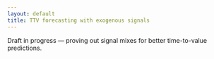 ```yaml
---
layout: default
title: TTV forecasting with exogenous signals
---
```


Draft in progress — proving out signal mixes for better time-to-value predictions.
